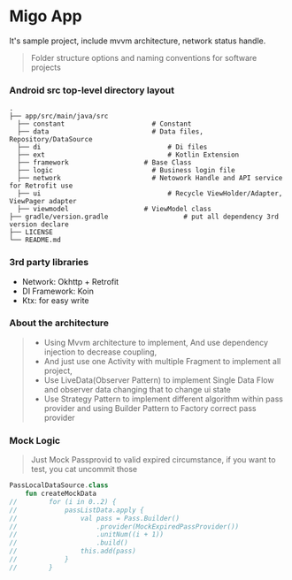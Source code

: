 Migo App
============================

It's sample project, include mvvm architecture, network status handle.

> Folder structure options and naming conventions for software projects

### Android src top-level directory layout

    .
    ├── app/src/main/java/src
      ├── constant                   	# Constant
      ├── data                    		# Data files, Repository/DataSource
      ├── di                     			# Di files
      ├── ext                    			# Kotlin Extension
      ├── framework                   # Base Class
      ├── logic                   		# Business login file
      ├── network                   	# Netowork Handle and API service for Retrofit use
      ├── ui                   				# Recycle ViewHolder/Adapter, ViewPager adapter
      ├── viewmodel                   # ViewModel class
    ├── gradle/version.gradle					# put all dependency 3rd version declare
    ├── LICENSE
    └── README.md



### 3rd party libraries

+ Network: Okhttp + Retrofit
+ DI Framework: Koin
+ Ktx: for easy write

### About the architecture

> + Using Mvvm architecture to implement, And use dependency injection to decrease coupling,
> + And just use one Activity with multiple Fragment to implement all project,
> + Use LiveData(Observer Pattern) to implement Single Data Flow and observer data changing that  to change ui state
> + Use Strategy Pattern to implement different algorithm within pass provider and using Builder Pattern to Factory correct pass provider

### Mock Logic
> Just Mock Passprovid to valid expired circumstance, if you want to test, you cat uncommit those

```kotlin
PassLocalDataSource.class
	fun createMockData
//        for (i in 0..2) {
//            passListData.apply {
//                val pass = Pass.Builder()
//                    .provider(MockExpiredPassProvider())
//                    .unitNum((i + 1))
//                    .build()
//                this.add(pass)
//            }
//        }
```

